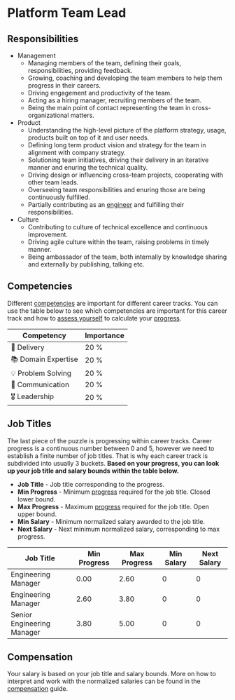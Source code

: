 # Platform Team Lead

## Responsibilities

- Management
  - Managing members of the team, defining their goals, responsibilities, providing feedback.
  - Growing, coaching and developing the team members to help them progress in their careers.
  - Driving engagement and productivity of the team.
  - Acting as a hiring manager, recruiting members of the team.
  - Being the main point of contact representing the team in cross-organizational matters.
- Product
  - Understanding the high-level picture of the platform strategy, usage, products built on top of it and user needs.
  - Defining long term product vision and strategy for the team in alignment with company strategy.
  - Solutioning team initiatives, driving their delivery in an iterative manner and enuring the technical quality.
  - Driving design or influencing cross-team projects, cooperating with other team leads.
  - Overseeing team responsibilities and enuring those are being continuously fulfilled.
  - Partially contributing as an [engineer](engineer.md) and fulfilling their responsibilities.
- Culture
  - Contributing to culture of technical excellence and continuous improvement.
  - Driving agile culture within the team, raising problems in timely manner.
  - Being ambassador of the team, both internally by knowledge sharing and externally by publishing, talking etc.

## Competencies

Different [competencies](../competencies.md) are important for different career tracks. You can use the table below to see which competencies are important for this career track and how to [assess yourself](../performance-reviews/competency-assessment.md) to calculate your [progress](../progress.md).

| Competency          | Importance |
| ------------------- | ---------- |
| 🚚 Delivery         | 20 %       |
| 📚 Domain Expertise | 20 %       |
| 💡 Problem Solving  | 20 %       |
| 💬 Communication    | 20 %       |
| 🎖️ Leadership       | 20 %       |

## Job Titles

The last piece of the puzzle is progressing within career tracks. Career progress is a continuous number between 0 and 5, however we need to establish a finite number of job titles. That is why each career track is subdivided into usually 3 buckets. **Based on your progress, you can look up your job title and salary bounds within the table below.**

- **Job Title** - Job title corresponding to the progress.
- **Min Progress** - Minimum [progress](../progress.md) required for the job title. Closed lower bound.
- **Max Progress** - Maximum [progress](../progress.md) required for the job title. Open upper bound.
- **Min Salary** - Minimum normalized salary awarded to the job title.
- **Next Salary** - Next minimum normalized salary, corresponding to max progress.

| Job Title                  | Min Progress | Max Progress | Min Salary | Next Salary |
| -------------------------- | ------------ | ------------ | ---------- | ----------- |
| Engineering Manager        | 0.00         | 2.60         | 0          | 0           |
| Engineering Manager        | 2.60         | 3.80         | 0          | 0           |
| Senior Engineering Manager | 3.80         | 5.00         | 0          | 0           |

## Compensation

Your salary is based on your job title and salary bounds. More on how to interpret and work with the normalized salaries can be found in the [compensation](../compensation.md) guide.
